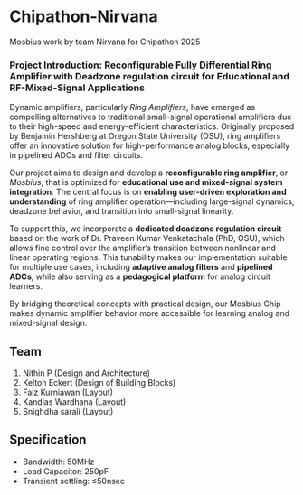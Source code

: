 # Chipathon-Nirvana
Mosbius work by team Nirvana for Chipathon 2025

### **Project Introduction: Reconfigurable Fully Differential Ring Amplifier with Deadzone regulation circuit for Educational and RF-Mixed-Signal Applications**

Dynamic amplifiers, particularly *Ring Amplifiers*, have emerged as compelling alternatives to traditional small-signal operational amplifiers due to their high-speed and energy-efficient characteristics. Originally proposed by Benjamin Hershberg at Oregon State University (OSU), ring amplifiers offer an innovative solution for high-performance analog blocks, especially in pipelined ADCs and filter circuits.

Our project aims to design and develop a **reconfigurable ring amplifier**, or *Mosbius*, that is optimized for **educational use and mixed-signal system integration**. The central focus is on **enabling user-driven exploration and understanding** of ring amplifier operation—including large-signal dynamics, deadzone behavior, and transition into small-signal linearity.

To support this, we incorporate a **dedicated deadzone regulation circuit** based on the work of Dr. Praveen Kumar Venkatachala (PhD, OSU), which allows fine control over the amplifier’s transition between nonlinear and linear operating regions. This tunability makes our implementation suitable for multiple use cases, including **adaptive analog filters** and **pipelined ADCs**, while also serving as a **pedagogical platform** for analog circuit learners.

By bridging theoretical concepts with practical design, our Mosbius Chip makes dynamic amplifier behavior more accessible for learning analog and mixed-signal design.

## Team
1. Nithin P (Design and Architecture)
2. Kelton Eckert (Design of Building Blocks)
3. Faiz Kurniawan (Layout)
4. Kandias Wardhana (Layout)
5. Snighdha sarali (Layout)

## Specification
- Bandwidth: 50MHz
- Load Capacitor: 250pF
- Transient settling: ≤50nsec
